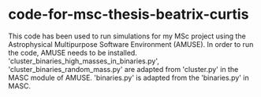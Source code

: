# code-for-msc-thesis-beatrix-curtis
This code has been used to run simulations for my MSc project using the Astrophysical Multipurpose Software Environment (AMUSE).
In order to run the code, AMUSE needs to be installed. 'cluster_binaries_high_masses_in_binaries.py', 'cluster_binaries_random_mass.py' are adapted from 'cluster.py' in the MASC module of AMUSE. 'binaries.py' is adapted from the 'binaries.py' in MASC.
